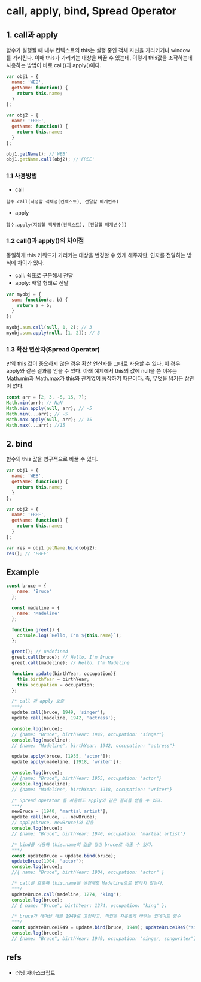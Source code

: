 # call, apply, bind, Spread Operator

## 1. call과 apply

함수가 실행될 때 내부 컨텍스트의 this는 실행 중인 객체 자신을 가리키거나 window를 가리킨다. 이때 this가 가리키는 대상을 바꿀 수 있는데, 이렇게 this값을 조작하는데 사용하는 방법이 바로 call\(\)과 apply\(\)이다.

```javascript
var obj1 = {
  name: 'WEB',
  getName: function() {
    return this.name;
  }
};

var obj2 = {
  name: 'FREE',
  getName: function() {
    return this.name;
  }
};

obj1.getName(); //'WEB'
obj1.getName.call(obj2); //'FREE'
```

### 1.1 사용방법

* call

```text
함수.call(지정할 객체명(컨텍스트), 전달할 매개변수)
```

* apply

```text
함수.apply(지정할 객체명(컨텍스트), [전달할 매개변수])
```

### 1.2 call\(\)과 apply\(\)의 차이점

동일하게 this 키워드가 가리키는 대상을 변경할 수 있게 해주지만, 인자를 전달하는 방식에 차이가 있다.

* call: 쉼표로 구분해서 전달
* apply: 배열 형태로 전달

```javascript
var myobj = {
  sum: function(a, b) {
    return a + b;
  }
};

myobj.sum.call(null, 1, 2); // 3
myobj.sum.apply(null, [1, 2]); // 3
```

### 1.3 확산 연산자\(Spread Operator\)

만약 this 값이 중요하지 않은 경우 확산 연산자를 그대로 사용할 수 있다. 이 경우 apply와 같은 결과를 얻을 수 있다. 아래 예제에서 this의 값에 null을 쓴 이유는 Math.min과 Math.max가 this와 관계없이 동작하기 때문이다. 즉, 무엇을 넘기든 상관이 없다.

```javascript
const arr = [2, 3, -5, 15, 7];
Math.min(arr); // NaN
Math.min.apply(null, arr); // -5
Math.min(...arr); // -5
Math.max.apply(null, arr); // 15
Math.max(...arr); //15
```

## 2. bind

함수의 this 값을 영구적으로 바꿀 수 있다.

```javascript
var obj1 = {
  name: 'WEB',
  getName: function() {
    return this.name;
  }
};

var obj2 = {
  name: 'FREE',
  getName: function() {
    return this.name;
  }
};

var res = obj1.getName.bind(obj2);
res(); // 'FREE'
```

## Example

```javascript
const bruce = {
    name: 'Bruce'
  };

  const madeline = {
    name: 'Madeline'
  };

  function greet() {
    console.log(`Hello, I'm ${this.name}`);
  };

  greet(); // undefined
  greet.call(bruce); // Hello, I'm Bruce
  greet.call(madeline); // Hello, I'm Madeline

  function update(birthYear, occupation){
    this.birthYear = birthYear;
    this.occupation = occupation;
  };

  /* call 과 apply 호출
  ***/ 
  update.call(bruce, 1949, 'singer');
  update.call(madeline, 1942, 'actress');

  console.log(bruce); 
  // {name: "Bruce", birthYear: 1949, occupation: "singer"}
  console.log(madeline); 
  // {name: "Madeline", birthYear: 1942, occupation: "actress"}

  update.apply(bruce, [1955, 'actor']);
  update.apply(madeline, [1918, 'writer']);

  console.log(bruce); 
  // {name: "Bruce", birthYear: 1955, occupation: "actor"}
  console.log(madeline); 
  // {name: "Madeline", birthYear: 1918, occupation: "writer"}

  /* Spread operator 를 사용해도 apply와 같은 결과를 얻을 수 있다.
  ***/ 
  newBruce = [1940, "martial artist"];
  update.call(bruce, ...newBruce); 
  // apply(bruce, newBruce)와 같음
  console.log(bruce); 
  // {name: "Bruce", birthYear: 1940, occupation: "martial artist"}

  /* bind를 사용해 this.name의 값을 항상 bruce로 바꿀 수 있다.
  ***/ 
  const updateBruce = update.bind(bruce);
  updateBruce(1904, "actor");
  console.log(bruce); 
  //{ name: "Bruce", birthYear: 1904, occupation: "actor" }

  /* call을 호출해 this.name을 변경해도 Madeline으로 변하지 않는다.
  ***/ 
  updateBruce.call(madeline, 1274, "king");
  console.log(bruce); 
  // { name: "Bruce", birthYear: 1274, occupation: "king" };

  /* bruce가 태어난 해를 1949로 고정하고, 직업은 자유롭게 바꾸는 업데이트 함수
  ***/ 
  const updateBruce1949 = update.bind(bruce, 1949); updateBruce1949("singer, songwriter");
  console.log(bruce); 
  // {name: "Bruce", birthYear: 1949, occupation: "singer, songwriter"}
```

## refs

* 러닝 자바스크립트
